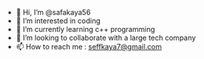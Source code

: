 - 👋 Hi, I’m @safakaya56
- 👀 I’m interested in coding
- 🌱 I’m currently learning c++ programming
- 💞️ I’m looking to collaborate  with a large tech company
- 📫 How to reach me : seffkaya7@gmail.com

<!---
safakaya56/safakaya56 is a ✨ special ✨ repository because its `README.md` (this file) appears on your GitHub profile.
You can click the Preview link to take a look at your changes.
--->
